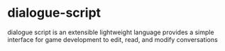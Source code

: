 # dialogue-script
dialogue script is an extensible lightweight language provides a simple interface for game development to edit, read, and modify conversations
